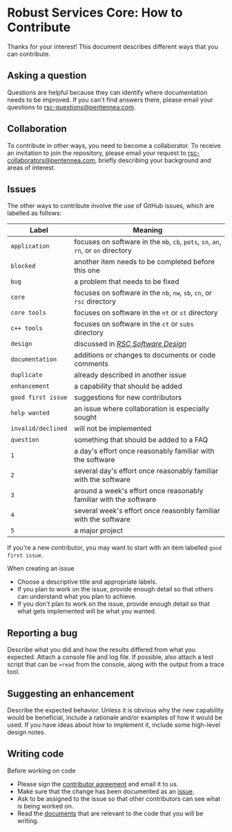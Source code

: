 # Robust Services Core: How to Contribute

Thanks for your interest!  This document describes different ways that you can contribute.

## Asking a question
Questions are helpful because they can identify where documentation needs to be improved.
If you can't find answers there, please email your questions to rsc-questions@pentennea.com.

## Collaboration
To contribute in other ways, you need to become a collaborator.  To receive an invitation
to join the repository, please email your request to rsc-collaborators@pentennea.com, briefly
describing your background and areas of interest.

## Issues

The other ways to contribute involve the use of GitHub issues, which are labelled as follows:

Label | Meaning
------|--------
`application` | focuses on software in the `mb`, `cb`, `pots`, `sn`, `an`, `rn`, or `on` directory
`blocked` | another item needs to be completed before this one
`bug` | a problem that needs to be fixed
`core` | focuses on software in the `nb`, `nw`, `sb`, `cn`, or `rsc` directory
`core tools` | focuses on software in the `nt` or `st` directory
`c++ tools` | focuses on software in the `ct` or `subs` directory
`design` | discussed in [_RSC Software Design_](/docs/RSC-Software-Design.pdf)
`documentation` | additions or changes to documents or code comments
`duplicate` | already described in another issue
`enhancement` | a capability that should be added
`good first issue` | suggestions for new contributors
`help wanted` | an issue where collaboration is especially sought
`invalid/declined` | will not be implemented
`question` | something that should be added to a FAQ
`1` | a day's effort once reasonably familiar with the software
`2` | several day's effort once reasonably familiar with the software
`3` | around a week's effort once reasonably familiar with the software
`4` | several week's effort once reasonbly familiar with the software
`5` | a major project

If you're a new contributor, you may want to start with an item labelled `good first issue`.

When creating an issue
- Choose a descriptive title and appropriate labels.
- If you plan to work on the issue, provide enough detail so that others can
understand what you plan to achieve.
- If you don't plan to work on the issue, provide enough detail so that what
gets implemented will be what you wanted.

## Reporting a bug
Describe what you did and how the results differed from what you expected.  Attach a
console file and log file.  If possible, also attach a test script that can be `>read`
from the console, along with the output from a trace tool.

## Suggesting an enhancement
Describe the expected behavior.  Unless it is obvious why the new capability would be
beneficial, include a rationale and/or examples of how it would be used.  If you have
ideas about how to implement it, include some high-level design notes.

## Writing code
Before working on code
- Please sign the [contributor agreement](/AGREEMENT.md) and email it to us.
- Make sure that the change has been documented as an [issue](../../issues).
- Ask to be assigned to the issue so that other contributors can see what is being worked on.
- Read the [documents](/docs/README.md) that are relevant to the code that you will be writing.
